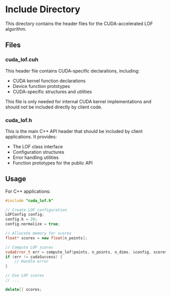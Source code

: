 # Include Directory

This directory contains the header files for the CUDA-accelerated LOF algorithm.

## Files

### cuda_lof.cuh

This header file contains CUDA-specific declarations, including:
- CUDA kernel function declarations
- Device function prototypes
- CUDA-specific structures and utilities

This file is only needed for internal CUDA kernel implementations and should not be included directly by client code.

### cuda_lof.h

This is the main C++ API header that should be included by client applications. It provides:
- The LOF class interface
- Configuration structures
- Error handling utilities
- Function prototypes for the public API

## Usage

For C++ applications:

```cpp
#include "cuda_lof.h"

// Create LOF configuration
LOFConfig config;
config.k = 20;
config.normalize = true;

// Allocate memory for scores
float* scores = new float[n_points];

// Compute LOF scores
cudaError_t err = compute_lof(points, n_points, n_dims, &config, scores);
if (err != cudaSuccess) {
    // Handle error
}

// Use LOF scores
// ...

delete[] scores;
``` 